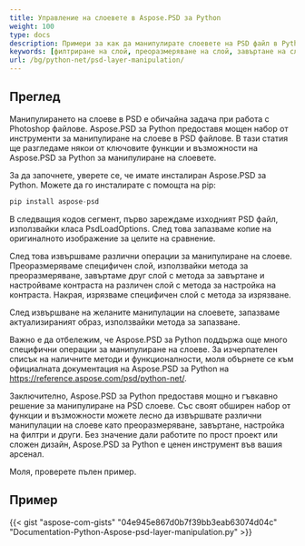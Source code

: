 ```yaml
---
title: Управление на слоевете в Aspose.PSD за Python
weight: 100
type: docs
description: Примери за как да манипулирате слоевете на PSD файл в Python
keywords: [филтриране на слой, преоразмеряване на слой, завъртане на слой, изрязване на слой, psd филтри, манипулиране на слой, актуализация на слой, psd api, python, примерен код]
url: /bg/python-net/psd-layer-manipulation/
---
```


## **Преглед**

Манипулирането на слоеве в PSD е обичайна задача при работа с Photoshop файлове. Aspose.PSD за Python предоставя мощен набор от инструменти за манипулиране на слоеве в PSD файлове. В тази статия ще разгледаме някои от ключовите функции и възможности на Aspose.PSD за Python за манипулиране на слоевете.

За да започнете, уверете се, че имате инсталиран Aspose.PSD за Python. Можете да го инсталирате с помощта на pip:

```python
pip install aspose-psd
```

В следващия кодов сегмент, първо зареждаме изходният PSD файл, използвайки класа PsdLoadOptions. След това запазваме копие на оригиналното изображение за целите на сравнение.

След това извършваме различни операции за манипулиране на слоеве. Преоразмеряваме специфичен слой, използвайки метода за преоразмеряване, завъртаме друг слой с метода за завъртане и настройваме контраста на различен слой с метода за настройка на контраста. Накрая, изрязваме специфичен слой с метода за изрязване.

След извършване на желаните манипулации на слоевете, запазваме актуализираният образ, използвайки метода за запазване.

Важно е да отбележим, че Aspose.PSD за Python поддържа още много специфични операции за манипулиране на слоеве. За изчерпателен списък на наличните методи и функционалности, моля обърнете се към официалната документация на Aspose.PSD за Python на https://reference.aspose.com/psd/python-net/.

Заключително, Aspose.PSD за Python предоставя мощно и гъвкавно решение за манипулиране на PSD слоеве. Със своят обширен набор от функции и възможности можете лесно да извършвате различни манипулации на слоеве като преоразмеряване, завъртане, настройка на филтри и други. Без значение дали работите по прост проект или сложен дизайн, Aspose.PSD за Python е ценен инструмент във вашия арсенал.

Моля, проверете пълен пример.

## **Пример**
{{< gist "aspose-com-gists" "04e945e867d0b7f39bb3eab63074d04c" "Documentation-Python-Aspose-psd-layer-manipulation.py" >}}